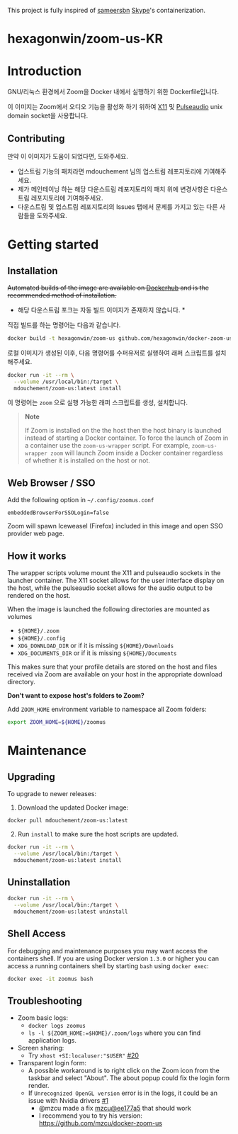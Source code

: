 This project is fully inspired of [sameersbn](https://github.com/sameersbn) [Skype](https://github.com/sameersbn/docker-skype)'s containerization.

# hexagonwin/zoom-us-KR

# Introduction
GNU/리눅스 환경에서 Zoom을 Docker 내에서 실행하기 위한 Dockerfile입니다.

이 이미지는 Zoom에서 오디오 기능을 활성화 하기 위하여 [X11](http://www.x.org) 및 [Pulseaudio](http://www.freedesktop.org/wiki/Software/PulseAudio/) unix domain socket을 사용합니다.

## Contributing

만약 이 이미지가 도움이 되었다면, 도와주세요.
- 업스트림 기능의 패치라면 mdouchement 님의 업스트림 레포지토리에 기여해주세요.
- 제가 메인테이닝 하는 해당 다운스트림 레포지토리의 패치 위에 변경사항은 다운스트림 레포지토리에 기여해주세요.
- 다운스트림 및 업스트림 레포지토리의 Issues 탭에서 문제를 가지고 있는 다른 사람들을 도와주세요.

# Getting started

## Installation

~~Automated builds of the image are available on [Dockerhub](https://hub.docker.com/r/mdouchement/zoom-us) and is the recommended method of installation.~~
* 해당 다운스트림 포크는 자동 빌드 이미지가 존재하지 않습니다. *

직접 빌드를 하는 명령어는 다음과 같습니다.

```bash
docker build -t hexagonwin/zoom-us github.com/hexagonwin/docker-zoom-us
```

로컬 이미지가 생성된 이후, 다음 명령어를 수퍼유저로 실행하여 래퍼 스크립트를 설치해주세요.

```bash
docker run -it --rm \
  --volume /usr/local/bin:/target \
  mdouchement/zoom-us:latest install
```

이 명령어는  `zoom` 으로 실행 가능한 래퍼 스크립트를 생성, 설치합니다.

> **Note**
>
> If Zoom is installed on the the host then the host binary is launched instead of starting a Docker container. To force the launch of Zoom in a container use the `zoom-us-wrapper` script. For example, `zoom-us-wrapper zoom` will launch Zoom inside a Docker container regardless of whether it is installed on the host or not.

## Web Browser / SSO

Add the following option in `~/.config/zoomus.conf`
```
embeddedBrowserForSSOLogin=false
```

Zoom will spawn Iceweasel (Firefox) included in this image and open SSO provider web page.

## How it works

The wrapper scripts volume mount the X11 and pulseaudio sockets in the launcher container. The X11 socket allows for the user interface display on the host, while the pulseaudio socket allows for the audio output to be rendered on the host.

When the image is launched the following directories are mounted as volumes

- `${HOME}/.zoom`
- `${HOME}/.config`
- `XDG_DOWNLOAD_DIR` or if it is missing `${HOME}/Downloads`
- `XDG_DOCUMENTS_DIR` or if it is missing `${HOME}/Documents`

This makes sure that your profile details are stored on the host and files received via Zoom are available on your host in the appropriate download directory.

**Don't want to expose host's folders to Zoom?**

Add `ZOOM_HOME` environment variable to namespace all Zoom folders:

```sh
export ZOOM_HOME=${HOME}/zoomus
```


# Maintenance

## Upgrading

To upgrade to newer releases:

  1. Download the updated Docker image:

  ```bash
  docker pull mdouchement/zoom-us:latest
  ```

  2. Run `install` to make sure the host scripts are updated.

  ```bash
  docker run -it --rm \
    --volume /usr/local/bin:/target \
    mdouchement/zoom-us:latest install
  ```

## Uninstallation

```bash
docker run -it --rm \
  --volume /usr/local/bin:/target \
  mdouchement/zoom-us:latest uninstall
```

## Shell Access

For debugging and maintenance purposes you may want access the containers shell. If you are using Docker version `1.3.0` or higher you can access a running containers shell by starting `bash` using `docker exec`:

```bash
docker exec -it zoomus bash
```

## Troubleshooting

- Zoom basic logs:
  - `docker logs zoomus`
  - `ls -l ${ZOOM_HOME:=$HOME}/.zoom/logs` where you can find application logs.
- Screen sharing:
  - Try `xhost +SI:localuser:"$USER"` [#20](https://github.com/mdouchement/docker-zoom-us/issues/20)
- Transparent login form:
  - A possible workaround is to right click on the Zoom icon from the taskbar and select "About". The about popup could fix the login form render.
  - If `Unrecognized OpenGL version` error is in the logs, it could be an issue with Nvidia drivers [#1](https://github.com/mdouchement/docker-zoom-us/issues/1)
    - @mzcu made a fix [mzcu@ee177a5](https://github.com/mzcu/docker-zoom-us/commit/ee177a5e8915a05a51080301996a8ed4b89552ee) that should work
    - I recommend you to try his version: https://github.com/mzcu/docker-zoom-us
